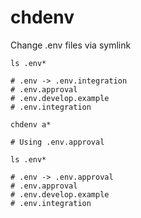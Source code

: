 # chdenv

Change .env files via symlink

    ls .env*

    # .env -> .env.integration
    # .env.approval
    # .env.develop.example
    # .env.integration

    chdenv a*

    # Using .env.approval

    ls .env*

    # .env -> .env.approval
    # .env.approval
    # .env.develop.example
    # .env.integration
